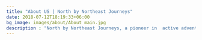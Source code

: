 ```yaml
---
title: "About US | North by Northeast Journeys"
date: 2018-07-12T18:19:33+06:00
bg_image: images/about/About main.jpg
description : "North by Northeast Journeys, a pioneer in  active adventure and experiential tours of Northeast India"
---
```

